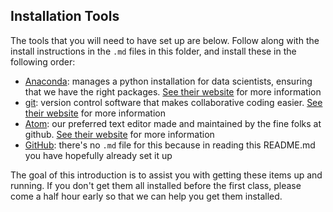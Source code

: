 ## Installation Tools

The tools that you will need to have set up are below. Follow along with the
install instructions in the `.md` files in this folder, and install
these in the following order:

* [Anaconda](./anaconda.md): manages a python installation for data scientists, ensuring that we have the right packages.  [See their website](https://www.continuum.io/why-anaconda) for more information
* [git](./git.md): version control software that makes collaborative coding easier.  [See their website](https://git-scm.com/) for more information
* [Atom](./atom.md): our preferred text editor made and maintained by the fine folks at github.  [See their website](https://atom.io/docs/v0.191.0/getting-started-installing-atom) for more information
* [GitHub](https://github.com/): there's no `.md` file for this because in reading this README.md you have hopefully already set it up

The goal of this introduction is to assist you with getting these items up
and running. If you don't get them all installed before the first class,
please come a half hour early so that we can help you get them installed.
